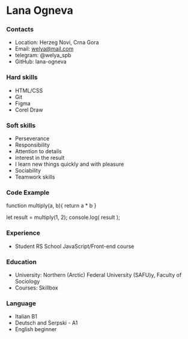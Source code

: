 # Lana Ogneva

### Contacts

* Location: Herzeg Novi, Crna Gora
* Email: welya@mail.com
* telegram: @welya_spb
* GitHub: lana-ogneva

### Hard skills

* HTML/CSS
* Git
* Figma
* Corel Draw 

### Soft skills

* Perseverance
* Responsibility
* Attention to details
* interest in the result
* I learn new things quickly and with pleasure
* Sociability
* Teamwork skills

### Code Example

function multiply(a, b){
  return a * b
}

let result = multiply(1, 2);
console.log( result );

### Experience

* Student RS School JavaScript/Front-end course

### Education

* University: Northern (Arctic) Federal University (SAFU)y, Faculty of Sociology
* Courses: Skillbox

### Language

* Italian B1
* Deutsch and Serpski - A1
* English beginner

